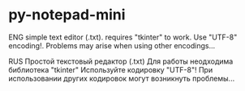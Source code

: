 # py-notepad-mini


ENG
    simple text editor (.txt).
    requires "tkinter" to work.
    Use "UTF-8" encoding!.
    Problems may arise when using other encodings...

RUS
    Простой текстовый редактор (.txt)
    Для работы неодходима библиотека  "tkinter"
    Используйте кодировку "UTF-8"! 
    При использовании других кодировок могут возникнуть проблемы...
